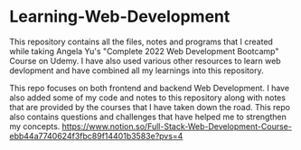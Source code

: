 # Learning-Web-Development
This repository contains all the files, notes and programs that I created while taking Angela Yu's "Complete 2022 Web Development Bootcamp" Course on Udemy. I have also used various other resources to learn web devlopment and have combined all my learnings into this repository.

This repo focuses on both frontend and backend Web Development. I have also added some of my code and notes to this repository along with notes that are provided by the courses that I have taken down the road. This repo also contains questions and challenges that have helped me to strengthen my concepts.
https://www.notion.so/Full-Stack-Web-Development-Course-ebb44a7740624f3fbc89f14401b3583e?pvs=4

